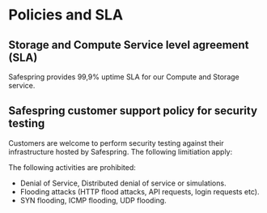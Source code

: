 # Policies and SLA

## Storage and Compute Service level agreement (SLA)

Safespring provides 99,9% uptime SLA for our Compute and Storage service.

## Safespring customer support policy for security testing

Customers are welcome to perform security testing against their infrastructure
hosted by Safespring. The following limitiation apply:

The following activities are prohibited:

- Denial of Service, Distributed denial of service or simulations.
- Flooding attacks (HTTP flood attacks, API requests, login requests etc).
- SYN flooding, ICMP flooding, UDP flooding.